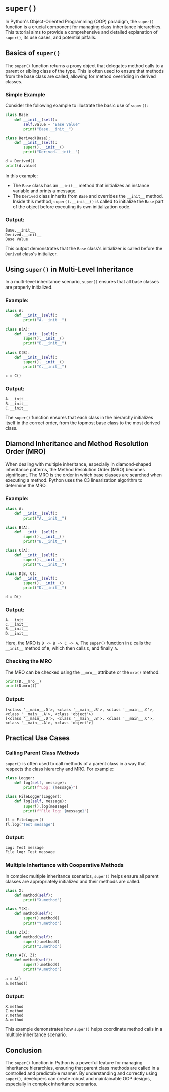 # `super()` 

In Python's Object-Oriented Programming (OOP) paradigm, the `super()` function is a crucial component for managing class inheritance hierarchies. This tutorial aims to provide a comprehensive and detailed explanation of `super()`, its use cases, and potential pitfalls.

## Basics of `super()`

The `super()` function returns a proxy object that delegates method calls to a parent or sibling class of the type. This is often used to ensure that methods from the base class are called, allowing for method overriding in derived classes.

### Simple Example

Consider the following example to illustrate the basic use of `super()`:

```python
class Base:
    def __init__(self):
        self.value = "Base Value"
        print("Base.__init__")

class Derived(Base):
    def __init__(self):
        super().__init__()
        print("Derived.__init__")

d = Derived()
print(d.value)
```

In this example:
- The `Base` class has an `__init__` method that initializes an instance variable and prints a message.
- The `Derived` class inherits from `Base` and overrides the `__init__` method. Inside this method, `super().__init__()` is called to initialize the `Base` part of the object before executing its own initialization code.

### Output:
```
Base.__init__
Derived.__init__
Base Value
```

This output demonstrates that the `Base` class's initializer is called before the `Derived` class's initializer.

## Using `super()` in Multi-Level Inheritance

In a multi-level inheritance scenario, `super()` ensures that all base classes are properly initialized.

### Example:

```python
class A:
    def __init__(self):
        print("A.__init__")
        
class B(A):
    def __init__(self):
        super().__init__()
        print("B.__init__")

class C(B):
    def __init__(self):
        super().__init__()
        print("C.__init__")

c = C()
```

### Output:
```
A.__init__
B.__init__
C.__init__
```

The `super()` function ensures that each class in the hierarchy initializes itself in the correct order, from the topmost base class to the most derived class.

## Diamond Inheritance and Method Resolution Order (MRO)

When dealing with multiple inheritance, especially in diamond-shaped inheritance patterns, the Method Resolution Order (MRO) becomes significant. The MRO is the order in which base classes are searched when executing a method. Python uses the C3 linearization algorithm to determine the MRO.

### Example:

```python
class A:
    def __init__(self):
        print("A.__init__")

class B(A):
    def __init__(self):
        super().__init__()
        print("B.__init__")

class C(A):
    def __init__(self):
        super().__init__()
        print("C.__init__")

class D(B, C):
    def __init__(self):
        super().__init__()
        print("D.__init__")

d = D()
```

### Output:
```
A.__init__
C.__init__
B.__init__
D.__init__
```

Here, the MRO is `D -> B -> C -> A`. The `super()` function in `D` calls the `__init__` method of `B`, which then calls `C`, and finally `A`.

### Checking the MRO

The MRO can be checked using the `__mro__` attribute or the `mro()` method:

```python
print(D.__mro__)
print(D.mro())
```

### Output:
```
(<class '__main__.D'>, <class '__main__.B'>, <class '__main__.C'>, <class '__main__.A'>, <class 'object'>)
[<class '__main__.D'>, <class '__main__.B'>, <class '__main__.C'>, <class '__main__.A'>, <class 'object'>]
```

## Practical Use Cases

### Calling Parent Class Methods

`super()` is often used to call methods of a parent class in a way that respects the class hierarchy and MRO. For example:

```python
class Logger:
    def log(self, message):
        print(f"Log: {message}")

class FileLogger(Logger):
    def log(self, message):
        super().log(message)
        print(f"File log: {message}")

fl = FileLogger()
fl.log("Test message")
```

### Output:
```
Log: Test message
File log: Test message
```

### Multiple Inheritance with Cooperative Methods

In complex multiple inheritance scenarios, `super()` helps ensure all parent classes are appropriately initialized and their methods are called.

```python
class X:
    def method(self):
        print("X.method")

class Y(X):
    def method(self):
        super().method()
        print("Y.method")

class Z(X):
    def method(self):
        super().method()
        print("Z.method")

class A(Y, Z):
    def method(self):
        super().method()
        print("A.method")

a = A()
a.method()
```

### Output:
```
X.method
Z.method
Y.method
A.method
```

This example demonstrates how `super()` helps coordinate method calls in a multiple inheritance scenario.

## Conclusion

The `super()` function in Python is a powerful feature for managing inheritance hierarchies, ensuring that parent class methods are called in a controlled and predictable manner. By understanding and correctly using `super()`, developers can create robust and maintainable OOP designs, especially in complex inheritance scenarios.